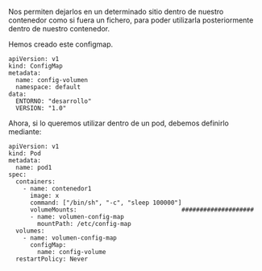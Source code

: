 Nos permiten dejarlos en un determinado sitio dentro de nuestro contenedor como si fuera un fichero, para poder utilizarla posteriormente dentro de nuestro contenedor. 

Hemos creado este configmap. 

```
apiVersion: v1
kind: ConfigMap
metadata:
  name: config-volumen
  namespace: default
data:
  ENTORNO: "desarrollo"
  VERSION: "1.0"
```

Ahora, si lo queremos utilizar dentro de un pod, debemos definirlo mediante:

```
apiVersion: v1
kind: Pod
metadata:
  name: pod1
spec:
  containers:
    - name: contenedor1
      image: x
      command: ["/bin/sh", "-c", "sleep 100000"]
      volumeMounts:                             ####################
      - name: volumen-config-map
        mountPath: /etc/config-map               
  volumes:
    - name: volumen-config-map
      configMap:
        name: config-volume
  restartPolicy: Never
```

